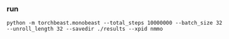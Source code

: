 ### run
    python -m torchbeast.monobeast --total_steps 10000000 --batch_size 32 --unroll_length 32 --savedir ./results --xpid nmmo